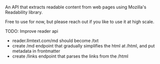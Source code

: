 An API that extracts readable content from web pages using Mozilla's Readability library.

Free to use for now, but please reach out if you like to use it at high scale.

TODO: Improve reader api

- reader.llmtext.com/md should become /txt
- create /md endpoint that gradually simplifies the html at /html, and put metadata in frontmatter
- create /links endpoint that parses the links from the /html
